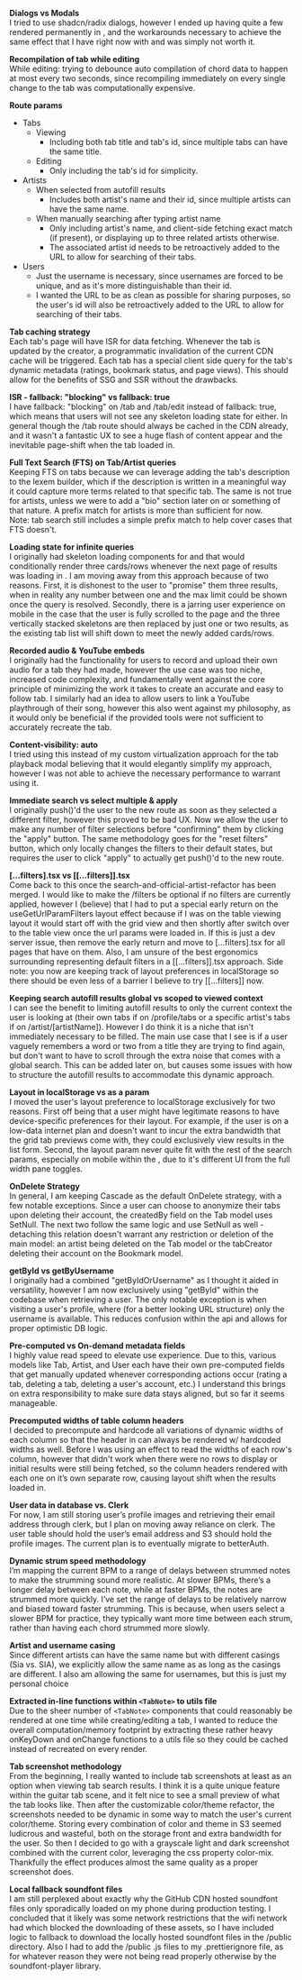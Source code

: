 **Dialogs vs Modals**  
I tried to use shadcn/radix dialogs, however I ended up having quite a few rendered permanently in <Tab />, and the workarounds necessary to achieve the same effect that I have right now with <FocusTrap> and <AnimatePresence> was simply not worth it.

**Recompilation of tab while editing**  
While editing: trying to debounce auto compilation of chord data to happen at most every two seconds, since recompiling immediately on every single change to the tab was computationally expensive.

**Route params**

- Tabs
  - Viewing
    - Including both tab title and tab's id, since multiple tabs can have the same title.
  - Editing
    - Only including the tab's id for simplicity.
- Artists
  - When selected from autofill results
    - Includes both artist's name and their id, since multiple artists can have the same name.
  - When manually searching after typing artist name
    - Only including artist's name, and client-side fetching exact match (if present), or displaying up to three related artists otherwise.
    - The associated artist id needs to be retroactively added to the URL to allow for searching of their tabs.
- Users
  - Just the username is necessary, since usernames are forced to be unique, and as it's more distinguishable than their id.
  - I wanted the URL to be as clean as possible for sharing purposes, so the user's id will also be retroactively added to the URL to allow for searching of their tabs.

**Tab caching strategy**  
Each tab's page will have ISR for data fetching. Whenever the tab is updated by the creator, a programmatic invalidation of the current CDN cache will be triggered. Each tab has a special client side query for the tab's dynamic metadata (ratings, bookmark status, and page views). This should allow for the benefits of SSG and SSR without the drawbacks.

**ISR - fallback: "blocking" vs fallback: true**  
I have fallback: "blocking" on /tab and /tab/edit instead of fallback: true, which means that users will not see any skeleton loading state for either. In general though the /tab route should always be cached in the CDN already, and it wasn't a fantastic UX to see a huge flash of content appear and the inevitable page-shift when the tab loaded in.

**Full Text Search (FTS) on Tab/Artist queries**  
Keeping FTS on tabs because we can leverage adding the tab's description to the lexem builder, which if the description is written in a meaningful way it could capture more terms related to that specific tab. The same is not true for artists, unless we were to add a "bio" section later on or something of that nature. A prefix match for artists is more than sufficient for now.  
Note: tab search still includes a simple prefix match to help cover cases that FTS doesn't.

**Loading state for infinite queries**  
I originally had skeleton loading components for <GridTabCard /> and <TableTabRow /> that would conditionally render three cards/rows whenever the next page of results was loading in <SearchResults />. I am moving away from this approach because of two reasons. First, it is dishonest to the user to "promise" them three results, when in reality any number between one and the max limit could be shown once the query is resolved. Secondly, there is a jarring user experience on mobile in the case that the user is fully scrolled to the page and the three vertically stacked skeletons are then replaced by just one or two results, as the existing tab list will shift down to meet the newly added cards/rows.

**Recorded audio & YouTube embeds**  
I originally had the functionality for users to record and upload their own audio for a tab they had made, however the use case was too niche, increased code complexity, and fundamentally went against the core principle of minimizing the work it takes to create an accurate and easy to follow tab. I similarly had an idea to allow users to link a YouTube playthrough of their song, however this also went against my philosophy, as it would only be beneficial if the provided tools were not sufficient to accurately recreate the tab.

**Content-visibility: auto**  
I tried using this instead of my custom virtualization approach for the tab playback modal believing that it would elegantly simplify my approach, however I was not able to achieve the necessary performance to warrant using it.

**Immediate search vs select multiple & apply**  
I originally push()'d the user to the new route as soon as they selected a different filter, however this proved to be bad UX. Now we allow the user to make any number of filter selections before "confirming" them by clicking the "apply" button. The same methodology goes for the "reset filters" button, which only locally changes the filters to their default states, but requires the user to click "apply" to actually get push()'d to the new route.

**[...filters].tsx vs [[...filters]].tsx**  
Come back to this once the search-and-official-artist-refactor has been merged. I would like to make the /filters be optional if no filters are currently applied, however I (believe) that I had to put a special early return on the useGetUrlParamFilters layout effect because if I was on the table viewing layout it would start off with the grid view and then shortly after switch over to the table view once the url params were loaded in. If this is just a dev server issue, then remove the early return and move to [...filters].tsx for all pages that have <SearchResults /> on them. Also, I am unsure of the best ergonomics surrounding representing default filters in a [[...filters]].tsx approach. Side note: you now are keeping track of layout preferences in localStorage so there should be even less of a barrier I believe to try [[...filters]] now.

**Keeping search autofill results global vs scoped to viewed context**  
I can see the benefit to limiting autofill results to only the current context the user is looking at (their own tabs if on /profile/tabs or a specific artist's tabs if on /artist/[artistName]). However I do think it is a niche that isn't immediately necessary to be filled. The main use case that I see is if a user vaguely remembers a word or two from a title they are trying to find again, but don't want to have to scroll through the extra noise that comes with a global search. This can be added later on, but causes some issues with how to structure the autofill results to accommodate this dynamic approach.

**Layout in localStorage vs as a param**  
I moved the user's layout preference to localStorage exclusively for two reasons. First off being that a user might have legitimate reasons to have device-specific preferences for their layout. For example, if the user is on a low-data internet plan and doesn't want to incur the extra bandwidth that the grid tab previews come with, they could exclusively view results in the list form. Second, the layout param never quite fit with the rest of the search params, especially on mobile within the <Drawer>, due to it's different UI from the full width pane toggles.

**OnDelete Strategy**  
In general, I am keeping Cascade as the default OnDelete strategy, with a few notable exceptions. Since a user can choose to anonymize their tabs upon deleting their account, the createdBy field on the Tab model uses SetNull. The next two follow the same logic and use SetNull as well - detaching this relation doesn't warrant any restriction or deletion of the main model: an artist being deleted on the Tab model or the tabCreator deleting their account on the Bookmark model.

**getById vs getByUsername**  
I originally had a combined "getByIdOrUsername" as I thought it aided in versatility, however I am now exclusively using "getById" within the codebase when retrieving a user. The only notable exception is when visiting a user's profile, where (for a better looking URL structure) only the username is available. This reduces confusion within the api and allows for proper optimistic DB logic.

**Pre-computed vs On-demand metadata fields**  
I highly value read speed to elevate use experience. Due to this, various models like Tab, Artist, and User each have their own pre-computed fields that get manually updated whenever corresponding actions occur (rating a tab, deleting a tab, deleting a user's account, etc.) I understand this brings on extra responsibility to make sure data stays aligned, but so far it seems manageable.

**Precomputed widths of table column headers**  
I decided to precompute and hardcode all variations of dynamic widths of each column so that the header in <SearchResults /> can always be rendered w/ hardcoded widths as well. Before I was using an effect to read the widths of each row's column, however that didn't work when there were no rows to display or initial results were still being fetched, so the column headers rendered with each one on it’s own separate row, causing layout shift when the results loaded in.

**User data in database vs. Clerk**  
For now, I am still storing user’s profile images and retrieving their email address through clerk, but I plan on moving away reliance on clerk. The user table should hold the user’s email address and S3 should hold the profile images. The current plan is to eventually migrate to betterAuth.

**Dynamic strum speed methodology**  
I’m mapping the current BPM to a range of delays between strummed notes to make the strumming sound more realistic. At slower BPMs, there’s a longer delay between each note, while at faster BPMs, the notes are strummed more quickly. I’ve set the range of delays to be relatively narrow and biased toward faster strumming. This is because, when users select a slower BPM for practice, they typically want more time between each strum, rather than having each chord strummed more slowly.

**Artist and username casing**  
Since different artists can have the same name but with different casings (Sia vs. SIA), we explicitly allow the same name as as long as the casings are different. I also am allowing the same for usernames, but this is just my personal choice

**Extracted in-line functions within `<TabNote>` to utils file**  
Due to the sheer number of `<TabNote>` components that could reasonably be rendered at one time while creating/editing a tab, I wanted to reduce the overall computation/memory footprint by extracting these rather heavy onKeyDown and onChange functions to a utils file so they could be cached instead of recreated on every render.

**Tab screenshot methodology**  
From the beginning, I really wanted to include tab screenshots at least as an option when viewing tab search results. I think it is a quite unique feature within the guitar tab scene, and it felt nice to see a small preview of what the tab looks like. Then after the customizable color/theme refactor, the screenshots needed to be dynamic in some way to match the user's current color/theme. Storing every combination of color and theme in S3 seemed ludicrous and wasteful, both on the storage front and extra bandwidth for the user. So then I decided to go with a grayscale light and dark screenshot combined with the current color, leveraging the css property color-mix. Thankfully the effect produces almost the same quality as a proper screenshot does.

**Local fallback soundfont files**  
I am still perplexed about exactly why the GitHub CDN hosted soundfont files only sporadically loaded on my phone during production testing. I concluded that it likely was some network restrictions that the wifi network had which blocked the downloading of these assets, so I have included logic to fallback to download the locally hosted soundfont files in the /public directory. Also I had to add the /public .js files to my .prettierignore file, as for whatever reason they were not being read properly otherwise by the soundfont-player library.
